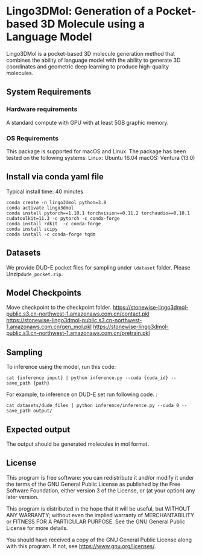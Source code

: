 # Lingo3DMol: Generation of a Pocket-based 3D Molecule using a Language Model
Lingo3DMol is a pocket-based 3D molecule generation method that combines the ability of language model with the ability to generate 3D coordinates and geometric deep learning to produce high-quality molecules. 

## System Requirements

### Hardware requirements
A standard compute with GPU with at least 5GB graphic memory.

### OS Requirements
This package is supported for macOS and Linux. The package has been tested on the following systems:
Linux: Ubuntu 16.04
macOS: Ventura (13.0)

## Install via conda yaml file
Typical install time: 40 minutes
```
conda create -n lingo3dmol python=3.8
conda activate lingo3dmol
conda install pytorch==1.10.1 torchvision==0.11.2 torchaudio==0.10.1 cudatoolkit=11.3 -c pytorch -c conda-forge
conda install rdkit  -c conda-forge
conda install scipy
conda install -c conda-forge tqdm
```
## Datasets
We provide DUD-E pocket files for sampling under `\dataset` folder. Please Unzip`dude_pocket.zip`.

## Model Checkpoints
Move checkpoint to the checkpoint folder.
https://stonewise-lingo3dmol-public.s3.cn-northwest-1.amazonaws.com.cn/contact.pkl
https://stonewise-lingo3dmol-public.s3.cn-northwest-1.amazonaws.com.cn/gen_mol.pkl
https://stonewise-lingo3dmol-public.s3.cn-northwest-1.amazonaws.com.cn/pretrain.pkl

## Sampling
To inference using the model, run this code:
```
cat {inference input} | python inference.py --cuda {cuda_id} --save_path {path}
```
For example, to inference on DUD-E set run following code. :
```
cat datasets/dude_files | python inference/inference.py --cuda 0 --save_path output/
```

## Expected output
The output should be generated molecules in mol format.

## License
This program is free software: you can redistribute it and/or modify it under the terms of the GNU General Public License as published by the Free Software Foundation, either version 3 of the License, or (at your option) any later version.

This program is distributed in the hope that it will be useful, but WITHOUT ANY WARRANTY; without even the implied warranty of MERCHANTABILITY or FITNESS FOR A PARTICULAR PURPOSE. See the GNU General Public License for more details.

You should have received a copy of the GNU General Public License along with this program. If not, see <https://www.gnu.org/licenses/>.